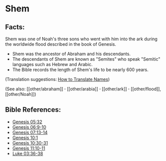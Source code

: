 # Shem #

## Facts: ##

Shem was one of Noah's three sons who went with him into the ark during the worldwide flood described in the book of Genesis.

* Shem was the ancestor of Abraham and his descendants.
* The descendants of Shem are known as "Semites" who speak "Semitic" languages such as Hebrew and Arabic.
* The Bible records the length of Shem's life to be nearly 600 years.

(Translation suggestions: [How to Translate Names](en/ta-vol1/translate/man/translate-names))

(See also: [[other/abraham]] **·** [[other/arabia]] **·** [[other/ark]] **·** [[other/flood]],[[other/Noah]])

## Bible References: ##

* [Genesis 05:32](en/tn/gen/help/05/32)
* [Genesis 06:9-10](en/tn/gen/help/06/09)
* [Genesis 07:13-14](en/tn/gen/help/07/13)
* [Genesis 10:1](en/tn/gen/help/10/01)
* [Genesis 10:30-31](en/tn/gen/help/10/30)
* [Genesis 11:10-11](en/tn/gen/help/11/10)
* [Luke 03:36-38](en/tn/luk/help/03/36)